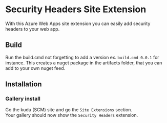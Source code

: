 # Security Headers Site Extension

With this Azure Web Apps site extension you can easily add security headers to your web app.

## Build

Run the build.cmd not forgetting to add a version ex. `build.cmd 0.0.1` for instance.
This creates a nuget package in the artifacts folder, that you can add to your own nuget feed.

## Installation

### Gallery install

Go the kudu (SCM) site and go the `Site Extensions` section.    
Your gallery should now show the `Security Headers` extension.  

